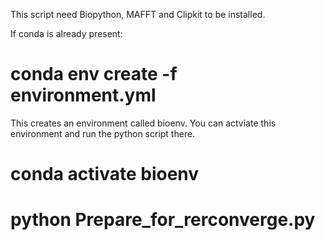 This script need Biopython, MAFFT and Clipkit to be installed.

If conda is already present:

# conda env create -f environment.yml

This creates an environment called bioenv. You can actviate this environment and run the python script there.

# conda activate bioenv

# python Prepare_for_rerconverge.py